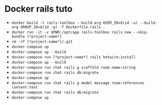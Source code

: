 # Docker rails tuto

- `docker build -t rails-toolbox --build-arg USER_ID=$(id -u) --build-arg GROUP_ID=$(id -g) -f Dockerfile.rails .`
- `docker run -it -v $PWD:/opt/app rails-toolbox rails new --skip-bundle [*project-name*]`
- `rm -rf [*project-name*]/.git`
- `docker-compose up`
- `docker-compose up --build`
- `docker-compose run [*project-name*] rails hotwire:install`
- `docker-compose up --build`
- `docker-compose run chat rails g scaffold room name:string`
- `docker-compose run chat rails db:migrate`
- `docker-compose up`
- `docker-compose run chat rails g model message room:references content:text`
- `docker-compose run chat rails db:migrate`
- `docker-compose up`